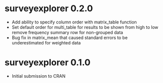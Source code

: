 # surveyexplorer 0.2.0

-   Add ability to specify column order with matrix_table function
-   Set default order for multi_table for results to be shown from high to low remove frequency summary row for non-grouped data
-   Bug fix in matrix_mean that caused standard errors to be underestimated for weighted data

# surveyexplorer 0.1.0

-   Initial submission to CRAN
